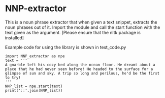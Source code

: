 # NNP-extractor
This is a noun phrase extractor that when given a text snippet, extracts the noun phrases out of it.
Import the module and call the start function with the text given as the argument. [Please ensure that the nltk package is installed]

Example code for using the library is shown in test_code.py

```
import NNP_extractor as npe
text = '''
A gnarble left his cozy bed along the ocean floor. He dreamt about a place that he had never seen before! He headed to the surface for a glimpse of sun and sky. A trip so long and perilous, he'd be the first to try!
'''
NNP_list = npe.start(text)
print('::'.join(NNP_list))
```
